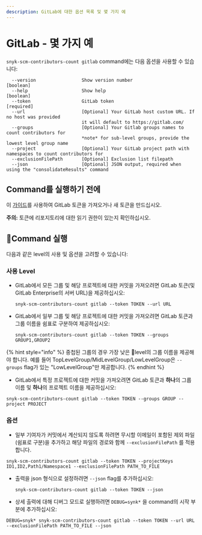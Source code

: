 ```yaml
---
description: GitLab에 대한 옵션 목록 및 몇 가지 예
---
```


# GitLab - 몇 가지 예

`snyk-scm-contributors-count gitlab` command에는 다음 옵션을 사용할 수 있습니다:

```
  --version                 Show version number                        [boolean]
  --help                    Show help                                  [boolean]
  --token                   GitLab token                               [required]
  --url                     [Optional] Your GitLab host custom URL. If no host was provided
                            it will default to https://gitlab.com/
  --groups                  [Optional] Your Gitlab groups names to count contributors for 
                            *note* for sub-level groups, provide the lowest level group name                                             
  --project                 [Optional] Your GitLab project path with namespaces to count contributors for
  --exclusionFilePath       [Optional] Exclusion list filepath
  --json                    [Optional] JSON output, required when using the "consolidateResults" command
```

## **Command를 실행하기 전에**

이 [가이드](https://docs.gitlab.com/ee/user/profile/personal\_access\_tokens.html)를 사용하여 GitLab 토큰을 가져오거나 새 토큰을 만드십시오.

**주의:** 토큰에 리포지토리에 대한 읽기 권한이 있는지 확인하십시오.

## Command 실행

다음과 같은 level의 사용 및 옵션을 고려할 수 있습니다:

### 사용 Level

*   GitLab에서 모든 그룹 및 해당 프로젝트에 대한 커밋을 가져오려면 GitLab 토큰(및 GitLab Enterprise의 서버 URL)을 제공하십시오:

    ```
    snyk-scm-contributors-count gitlab --token TOKEN --url URL
    ```
*   GitLab에서 일부 그룹 및 해당 프로젝트에 대한 커밋을 가져오려면 GitLab 토큰과 그룹 이름을 쉼표로 구분하여 제공하십시오:

    ```
    snyk-scm-contributors-count gitlab --token TOKEN --groups GROUP1,GROUP2
    ```

{% hint style="info" %}
중첩된 그룹의 경우 가장 낮은 level의 그룹 이름을 제공해야 합니다. 예를 들어 TopLevelGroup/MidLevelGroup/LowLevelGroup은 `--groups` flag가 있는 "LowLevelGroup"만 제공합니다.
{% endhint %}

* GitLab에서 특정 프로젝트에 대한 커밋을 가져오려면 GitLab 토큰과 **하나**의 그룹 이름 및 **하나**의 프로젝트 이름을 제공하십시오:

```
snyk-scm-contributors-count gitlab --token TOKEN --groups GROUP --project PROJECT
```

### 옵션

* 일부 기여자가 커밋에서 계산되지 않도록 하려면 무시할 이메일이 포함된 제외 파일(쉼표로 구분)을 추가하고 해당 파일의 경로와 함께 `--exclusionFilePath` 를 적용합니다.

```
snyk-scm-contributors-count gitlab --token TOKEN --projectKeys ID1,ID2,Path1/Namespace1 --exclusionFilePath PATH_TO_FILE
```

*   출력을 json 형식으로 설정하려면 `--json` flag를 추가하십시오:

    ```
    snyk-scm-contributors-count gitlab --token TOKEN --json
    ```
* 상세 출력에 대해 디버그 모드로 실행하려면 `DEBUG=synk*` 을 command의 시작 부분에 추가하십시오:

```
DEBUG=snyk* snyk-scm-contributors-count gitlab --token TOKEN --url URL --exclusionFilePath PATH_TO_FILE --json
```
